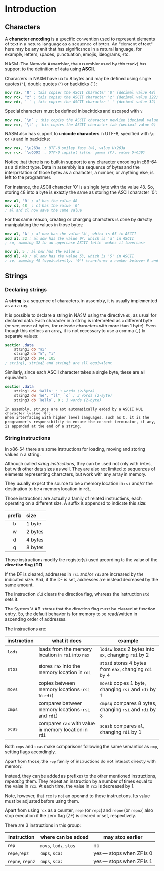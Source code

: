 # Introduction

## Characters

A **character encoding** is a specific convention used to represent elements of text in a natural language as a sequence of bytes.
An "element of text" here may be any unit that has significance in a natural language, for example, letters, spaces, punctuation, emojis, ideograms, etc.

NASM (The Netwide Assembler, the assembler used by this track) has support to the definition of data using **ASCII**.

Characters in NASM have up to 8 bytes and may be defined using single quotes (`'`), double quotes (`"`) or backticks (`` ` ``):

```nasm
mov rax, '0' ; this copies the ASCII character '0' (decimal value 48)
mov rcx, "z" ; this copies the ASCII character 'z' (decimal value 122)
mov rdx, ` ` ; this copies the ASCII character ' ' (decimal value 32)
```

Special characters must be defined in backticks and escaped with `\`:

```nasm
mov rax, `\n` ; this copies the ASCII character newline (decimal value 10)
mov rcx, `\t` ; this copies the ASCII character tab (decimal value 9)
```

NASM also has support to **unicode characters** in UTF-8, specified with `\u` or `\U` and in backticks:

```nasm
mov rax, `\u263a` ; UTF-8 smiley face (☺), value U+263a
mov rcx, `\u0393` ; UTF-8 capital letter gamma (Γ), value U+0393
```

Notice that there is no built-in support to any character encoding in x86-64 as a distinct type.
Data in assembly is a sequence of bytes and the interpretation of those bytes as a character, a number, or anything else, is left to the programmer.

For instance, the ASCII character '0' is a single byte with the value 48.
So, storing 48 into a byte is exactly the same as storing the ASCII character '0':

```nasm
mov al, '0' ; al has the value 48
mov cl, 48  ; cl has the value '0'
; al and cl now have the same value
```

For this same reason, creating or changing characters is done by directly manipulating the values in those bytes:

```nasm
mov al, 'A' ; al now has the value 'A', which is 65 in ASCII
add al, 32 ; al now has the value 97, which is 'a' in ASCII
; so, summing 32 to an uppercase ASCII letter makes it lowercase

mov al, 5 ; al now has the value 5
add al, 48 ; al now has the value 53, which is '5' in ASCII
; so, summing 48 (equivalently, '0') transforms a number between 0 and 9 into a ASCII digit
```

## Strings

### Declaring strings

A **string** is a sequence of characters.
In assembly, it is usually implemented as an array.

It is possible to declare a string in NASM using the directive `db`, as usual for declared data.
Each character in a string is interpreted as a different byte (or sequence of bytes, for unicode characters with more than 1 byte).
Even though this defines an array, it is not necessary to use a comma (`,`) to separate values:

```nasm
section .data
    string1 db "hi"
    string2 db "h", "i"
    string3 db 104, 105
; string1, string2 and string3 are all equivalent
```

Similarly, since each ASCII character takes a single byte, these are all equivalent:

```nasm
section .data
    string1 dw 'hello' ; 3 words (2-byte)
    string2 dw 'he', "ll", `o` ; 3 words (2-byte)
    string3 db `hello`, 0 ; 3 words (2-byte)
```

~~~~exercism/note
In assembly, strings are not automatically ended by a ASCII NUL character (value `0`).
When interfacing with higher level languages, such as C, it is the programmer's responsibility to ensure the correct terminator, if any, is appended at the end of a string.
~~~~

### String instructions

In x86-64 there are some instructions for loading, moving and storing values in a string.

Although called _string instructions_, they can be used not only with bytes, but with other data sizes as well.
They are also not limited to sequences of elements representing characters, but work with any array in memory.

They usually expect the source to be a memory location in `rsi` and/or the destination to be a memory location in `rdi`.

Those instructions are actually a family of related instructions, each operating on a different size.
A suffix is appended to indicate this size:

| prefix | size    |
|:------:|:--------|
| b      | 1 byte  |
| w      | 2 bytes |
| d      | 4 bytes |
| q      | 8 bytes |

Those instructions modify the register(s) used according to the value of the **direction flag (DF)**.

If the DF is cleared, addresses in `rsi` and/or `rdi` are increased by the indicated size.
And, if the DF is set, addresses are instead decreased by the same amount.

The instruction `cld` clears the direction flag, whereas the instruction `std` sets it.

The System V ABI states that the direction flag must be cleared at function entry.
So, the default behavior is for memory to be read/written in ascending order of addresses.

The instructions are:

| instruction  | what it does                                          | example                                                 |
|--------------|-------------------------------------------------------|---------------------------------------------------------|
| `lods`       | loads from the memory location in `rsi` into `rax`    | `lodsw` loads 2 bytes into `ax`, changing `rsi` by 2    |
| `stos`       | stores `rax` into the memory location in `rdi`        | `stosd` stores 4 bytes from `eax`, changing `rdi` by 4  |
| `movs`       | copies between memory locations (`rsi` to `rdi`)      | `movsb` copies 1 byte, changing `rsi` and `rdi` by 1    |
| `cmps`       | compares between memory locations (`rsi` and `rdi`)   | `cmpsq` compares 8 bytes, changing `rsi` and `rdi` by 8 |
| `scas`       | compares `rax` with value in memory location in `rdi` | `scasb` compares `al`, changing `rdi` by 1              |

Both `cmps` and `scas` make comparisons following the same semantics as `cmp`, setting flags accordingly.

Apart from those, the `rep` family of instructions do not interact directly with memory.

Instead, they can be added as prefixes to the other mentioned instructions, _repeating_ them.
They repeat an instruction by a number of times equal to the value in `rcx`.
At each time, the value in `rcx` is decreased by 1.

Note, however, that `rcx` is not an operand to those instructions.
Its value must be adjusted before using them.

Apart from using `rcx` as a counter, `repe` (or `repz`) and `repne` (or `repnz`) also stop execution if the zero flag (ZF) is cleared or set, respectively.

There are 3 instructions in this group:

| instruction      | where can be added     | may stop earlier          |
|------------------|------------------------|---------------------------|
| `rep`            | `movs`, `lods`, `stos` | no                        |
| `repe`,`repz`    | `cmps`, `scas`         | yes — stops when ZF is 0  |
| `repne`, `repnz` | `cmps`, `scas`         | yes — stops when ZF is 1  |

